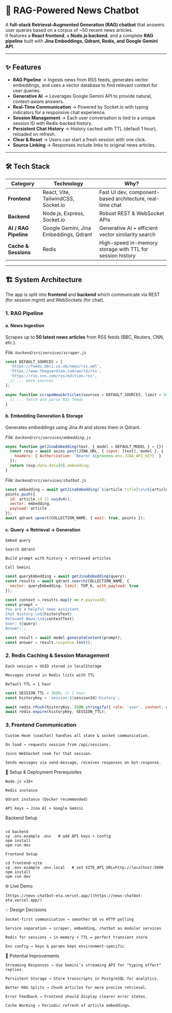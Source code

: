 # 📰 RAG-Powered News Chatbot

A **full-stack Retrieval-Augmented Generation (RAG) chatbot** that answers user queries based on a corpus of ~50 recent news articles.  
It features a **React frontend**, a **Node.js backend**, and a complete **RAG pipeline** built with **Jina Embeddings, Qdrant, Redis, and Google Gemini API**.

---

## ✨ Features

- **RAG Pipeline** → Ingests news from RSS feeds, generates vector embeddings, and uses a vector database to find relevant context for user queries.
- **Generative AI** → Leverages Google Gemini API to provide natural, context-aware answers.
- **Real-Time Communication** → Powered by Socket.io with typing indicators for a responsive chat experience.
- **Session Management** → Each user conversation is tied to a unique session ID with Redis-backed history.
- **Persistent Chat History** → History cached with TTL (default 1 hour), reloaded on refresh.
- **Clear & Reset** → Users can start a fresh session with one click.
- **Source Linking** → Responses include links to original news articles.

---

## 🛠️ Tech Stack

| Category             | Technology                          | Why?                                                                 |
|----------------------|-------------------------------------|----------------------------------------------------------------------|
| **Frontend**         | React, Vite, TailwindCSS, Socket.io | Fast UI dev, component-based architecture, real-time chat             |
| **Backend**          | Node.js, Express, Socket.io         | Robust REST & WebSocket APIs                                         |
| **AI / RAG Pipeline**| Google Gemini, Jina Embeddings, Qdrant | Generative AI + efficient vector similarity search                    |
| **Cache & Sessions** | Redis                               | High-speed in-memory storage with TTL for session history             |

---

## 🏗️ System Architecture

The app is split into **frontend** and **backend** which communicate via REST (for session mgmt) and WebSockets (for chat).  

### 1. RAG Pipeline

#### a. News Ingestion  
Scrapes up to **50 latest news articles** from RSS feeds (BBC, Reuters, CNN, etc.).  

_File: `backend/src/services/scraper.js`_
```js
const DEFAULT_SOURCES = [
  'https://feeds.bbci.co.uk/news/rss.xml',
  'https://www.theguardian.com/world/rss',
  'https://rss.cnn.com/rss/edition.rss',
  // ... more sources
];

async function scrapeNewsArticles(sources = DEFAULT_SOURCES, limit = 50) {
  // ... fetch and parse RSS feeds
}
```

#### b. Embedding Generation & Storage

Generates embeddings using Jina AI and stores them in Qdrant.

_File: `backend/src/services/embedding.js`_
```js
async function getJinaEmbedding(text, { model = DEFAULT_MODEL } = {}) {
  const resp = await axios.post(JINA_URL, { input: [text], model }, {
    headers: { Authorization: `Bearer ${process.env.JINA_API_KEY}` }
  });
  return resp.data.data[0].embedding;
}
```

_File: `backend/src/services/chatbot.js`_
```js
const embedding = await getJinaEmbedding(`${article.title}\n\n${article.content}`);
points.push({
  id: article.id || uuidv4(),
  vector: embedding,
  payload: article
});
await qdrant.upsert(COLLECTION_NAME, { wait: true, points });
```

#### c. Query → Retrieval → Generation

    Embed query

    Search Qdrant

    Build prompt with history + retrieved articles

    Call Gemini

```js
const queryEmbedding = await getJinaEmbedding(query);
const results = await qdrant.search(COLLECTION_NAME, {
  vector: queryEmbedding, limit: TOP_K, with_payload: true
});

const context = results.map(r => r.payload);
const prompt = `
You are a helpful news assistant.
Chat History:\n${historyText}
Relevant News:\n${contextText}
User: ${query}
Answer:`;

const result = await model.generateContent(prompt);
const answer = result.response.text();
```

### 2. Redis Caching & Session Management

    Each session = UUID stored in localStorage

    Messages stored in Redis lists with TTL

    Default TTL = 1 hour

```js
const SESSION_TTL = 3600; // 1 hour
const historyKey = `session:${sessionId}:history`;

await redis.rPush(historyKey, JSON.stringify({ role: 'user', content: query, timestamp: Date.now() }));
await redis.expire(historyKey, SESSION_TTL);
```

### 3. Frontend Communication

    Custom Hook (useChat) handles all state & socket communication.

    On load → requests session from /api/sessions.

    Joins WebSocket room for that session.

    Sends messages via send-message, receives responses on bot-response.

🚀 Setup & Deployment
Prerequisites

    Node.js v18+

    Redis instance

    Qdrant instance (Docker recommended)

    API keys → Jina AI + Google Gemini

Backend Setup
```

cd backend
cp .env.example .env   # add API keys + config
npm install
npm run dev

Frontend Setup

cd frontend-vite
cp .env.example .env.local   # set VITE_API_URL=http://localhost:5000
npm install
npm run dev
```
🌐 Live Demo
```
[https://news-chatbot-eta.vercel.app/](https://news-chatbot-eta.vercel.app/)
```

💡 Design Decisions

    Socket-first communication → smoother UX vs HTTP polling

    Service separation → scraper, embedding, chatbot as modular services

    Redis for sessions → in-memory + TTL = perfect transient store

    Env config → keys & params kept environment-specific

🚧 Potential Improvements

    Streaming Responses → Use Gemini’s streaming API for "typing effect" replies.

    Persistent Storage → Store transcripts in PostgreSQL for analytics.

    Better RAG Splits → Chunk articles for more precise retrieval.

    Error Feedback → Frontend should display clearer error states.

    Cache Warming → Periodic refresh of article embeddings.


